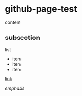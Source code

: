 # github-page-test

content 

## subsection

list
* item
* item
* item

[link](github.com)

*emphasis*
